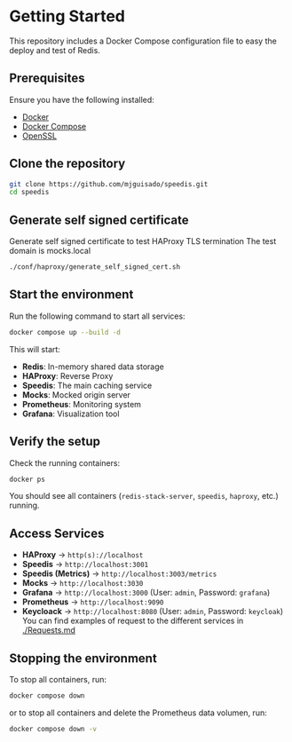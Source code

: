 # Getting Started
This repository includes a Docker Compose configuration file to easy the deploy and test of Redis.
## **Prerequisites**  
Ensure you have the following installed:
- [Docker](https://docs.docker.com/get-docker/)  
- [Docker Compose](https://docs.docker.com/compose/)
- [OpenSSL](https://www.openssl.org/)
## **Clone the repository**  
```sh
git clone https://github.com/mjguisado/speedis.git
cd speedis
```
## **Generate self signed certificate**
Generate self signed certificate to test HAProxy TLS termination
The test domain is mocks.local
```sh
./conf/haproxy/generate_self_signed_cert.sh
```
## **Start the environment**  
Run the following command to start all services:  
```sh
docker compose up --build -d
```
This will start:
- **Redis**: In-memory shared data storage
- **HAProxy**: Reverse Proxy
- **Speedis**: The main caching service
- **Mocks**: Mocked origin server
- **Prometheus**: Monitoring system
- **Grafana**: Visualization tool
## **Verify the setup**  
Check the running containers:  
```sh
docker ps
```
You should see all containers (`redis-stack-server`, `speedis`, `haproxy`, etc.) running.
## **Access Services**  
- **HAProxy** → `http(s)://localhost`  
- **Speedis** → `http://localhost:3001`
- **Speedis (Metrics)** → `http://localhost:3003/metrics`
- **Mocks** → `http://localhost:3030`
- **Grafana** → `http://localhost:3000` (User: `admin`, Password: `grafana`)  
- **Prometheus** → `http://localhost:9090`
- **Keycloack**  → `http://localhost:8080` (User: `admin`, Password: `keycloak`)  
You can find examples of request to the different services in [./Requests.md](./Requests.md)
## **Stopping the environment**  
To stop all containers, run:  
```sh
docker compose down
```
or to stop all containers and delete the Prometheus data volumen, run:  
```sh
docker compose down -v
```
